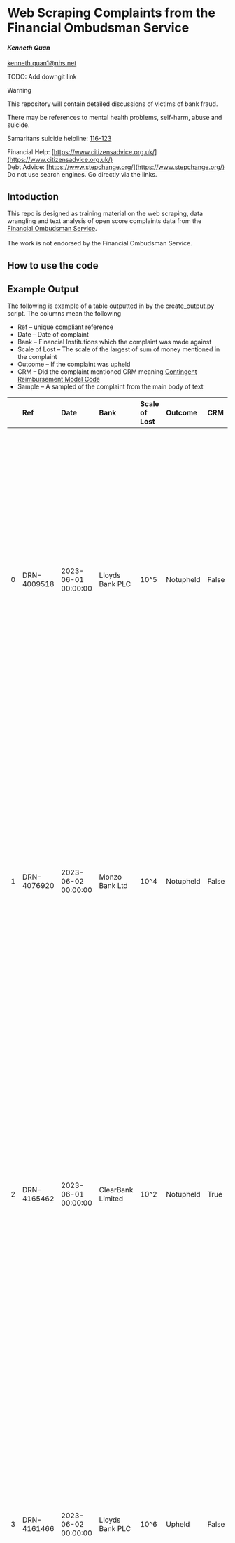 Web Scraping Complaints from the Financial Ombudsman Service
=============================

#### *Kenneth Quan*
<kenneth.quan1@nhs.net>

TODO: Add downgit link

> [!WARNING]  
> This repository will contain detailed discussions of victims of bank fraud.
>
> There may be references to mental health problems, self-harm, abuse and suicide.
>
> Samaritans suicide helpline: [116-123](tel:116123)
>
> Financial Help: [https://www.citizensadvice.org.uk/](https://www.citizensadvice.org.uk/) <br>
> Debt Advice: [https://www.stepchange.org/](https://www.stepchange.org/) <br>
> Do not use search engines. Go directly via the links.

## Intoduction
This repo is designed as training material on the web scraping, data wrangling and text analysis of open score complaints data from the [Financial Ombudsman Service]( https://www.financial-ombudsman.org.uk/). <br>
<br>
The work is not endorsed by the Financial Ombudsman Service. <br>


## How to use the code


## Example Output
The following is example of a table outputted in by the create_output.py script. The columns mean the following <br>
- Ref – unique compliant reference 
- Date – Date of complaint
- Bank – Financial Institutions which the complaint was made against
- Scale of Lost – The scale of the largest of sum of money mentioned in the complaint
- Outcome – If the complaint was upheld
- CRM – Did the complaint mentioned CRM meaning [Contingent Reimbursement Model Code]( https://www.lendingstandardsboard.org.uk/crm-code/)
- Sample – A sampled of the complaint from the main body of text

| | Ref | Date | Bank | Scale of Lost | Outcome | CRM | Sample |
|---:|:------------|:--------------------|:---------------------|:----------------|:----------|:------|:-----------------------------------------------------------------------------------------------------------------------------------------------------------------------------------------------------------------------------------------------------------------------------------------------------------------------------------------------------------------------------------------------------------------|
| 0 | DRN-4009518 | 2023-06-01 00:00:00 | Lloyds Bank PLC | 10^5 | Notupheld | False | omplaint . I know disappointing , I  explain . Was Mr D victim scam ? It dispute Mr D victim scam  initially persuaded invest dating app , introduced third parties applied pressure Mr D part money order access supposed profits . The scammers cut contact Mr D would part money . Did Mr D authorise payments ? In line Payment Services Regulations 2017 ( PSRs ) , Mr D  liable payments  authorise , |
| 1 | DRN-4076920 | 2023-06-02 00:00:00 | Monzo Bank Ltd | 10^4 | Notupheld | False | 0 , Ms R contact Monzo increase payment limit . When Monzo asked needed , said pay money account paid . While Ms R paying funds directly cryptocurrency accounts , transferred scammer  trading platform . And ultimate reason behind needing increase payment limit . But  mention payments investing go detail . I  mindful Monzo  probe Ms R explanation . But reviewing responses ,  persuade , quest |
| 2 | DRN-4165462 | 2023-06-01 00:00:00 | ClearBank Limited | 10^2 | Notupheld | True | Our investigation far J brought complaint us . Our investigator said ClearBank refund payments fifth one onwards . This investigator thought pattern payments made day question unusual way J operated account months . He said ClearBank  contacted J discuss payment five . If , scam would likely uncovered payments would  stopped . The investigator also felt ClearBank done could recover J  funds de |
| 3 | DRN-4161466 | 2023-06-02 00:00:00 | Lloyds Bank PLC | 10^6 | Upheld | False | . Although payment made new payee , considering relatively low value payment I  think  unreasonable Lloyds concerns . It would reasonable say Lloyds step prevent customers making relatively low payments every time tried pay new business . Mr E made second payment 20 July 2020 branch £12,000 . Lloyds provided notes system show second payment £12,000 required manager  approval . The £12,000 payme |
| 4 | DRN-4158966 | 2023-06-01 00:00:00 | Monzo Bank Ltd | 10^4 | Notupheld | False | crime , might liable losses incurred customer result . However , duty  extend protecting customers poor investment choices . Mr C says scammed GF Markets . And events Mr C describes could attributed scam . But I  mindful Mr C met Mr S legitimate investment business . It would appear must moved  typical career paths move legitimate investment business scamming customers . I also  able find ind |
| 5 | DRN-3720076 | 2023-06-02 00:00:00 | Monzo Bank Ltd | 10^4 | Upheld | True | unsuccessful attempts withdraw money , company  website online social media page taken , realised  scammed . Mr M raised matter Monzo . Monzo signatory Lending Standards Board  Contingent Reimbursement Model ( CRM Code ) agreed adhere provisions . This means Monzo made commitment reimburse customers victims authorised push payment scams except limited circumstances . Monzo investigated Mr M  |
| 6 | DRN-4164863 | 2023-06-01 00:00:00 | Monzo Bank Ltd | 10^3 | Upheld | True | mer made payment consequence actions fraudster , may sometimes fair reasonable bank reimburse customer even though authorised payment . Monzo  signatory Lending Standards Boards Contingent Reimbursement Model ( CRM code ) said committed applying principles set . This code requires firms reimburse customers victim authorised push payment scams , like one Ms C fell victim , limited number circumsta |
| 7 | DRN-4162779 | 2023-06-02 00:00:00 | Barclays Bank UK PLC | 10^4 | Notupheld | False | cantly lower value I would expected trigger Barclays  fraud prevention systems . On 29 June 2021 Barclays conversation Mr J payment making . I listened call . The Barclays representative explained calling £22,500 payment Mr J attempting make . He checked Mr J making payment made type investment . Mr J confirmed making payment account Kraken made type investment . Mr J also confirmed may making si |
| 8 | DRN-4158197 | 2023-06-02 00:00:00 | Lloyds Bank PLC | 10^6 | Notupheld | True | 7/21 Share payment £5,500 01/07/21 From family member £7,500 02/07/21 From family member £5,047 05/07/21 Branch deposit £25,000 06/07/21 Loan £4,992 08/07/21 Branch deposit £53,218.68 10/08/21  Tax payment  £5,000 Note  dates taken statement Various foreign transfer fees included.What Lloyds said Once Ms P brought scam attention made complaint , assessed situation based relative actions party . |